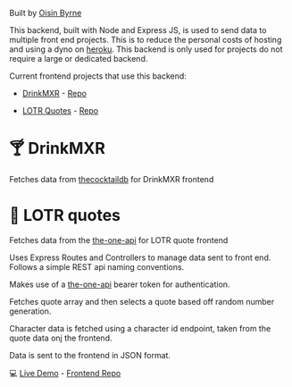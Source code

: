 Built by [Oisin Byrne](https://www.oisinbyrne.me)

This backend, built with Node and Express JS, is used to send data to multiple front end projects. This is to reduce the personal costs of hosting and using a dyno on [heroku](https://id.heroku.com). This backend is only used for projects do not require a large or dedicated backend.

Current frontend projects that use this backend:
* [DrinkMXR](https://www.drinkmxr.com/) - [Repo](https://github.com/StudiousVanilla/drinkmxr)

* [LOTR Quotes](https://hungry-goodall-28f444.netlify.app/) - [Repo](https://github.com/StudiousVanilla/api_practice_frontend)

# :cocktail: DrinkMXR

Fetches data from [thecocktaildb](https://www.thecocktaildb.com/api.php) for DrinkMXR frontend

# :ring: LOTR quotes

Fetches data from the [the-one-api](https://the-one-api.dev/) for LOTR quote frontend

Uses Express Routes and Controllers to manage data sent to front end. Follows a simple REST api naming conventions.

Makes use of a [the-one-api](https://the-one-api.dev/) bearer token for authentication.

Fetches quote array and then selects a quote based off random number generation.

Character data is fetched using a character id endpoint, taken from the quote data onj the frontend.

Data is sent to the frontend in JSON format.

:computer: [Live Demo](https://hungry-goodall-28f444.netlify.app/) - [Frontend Repo](https://github.com/StudiousVanilla/api_practice_frontend)


